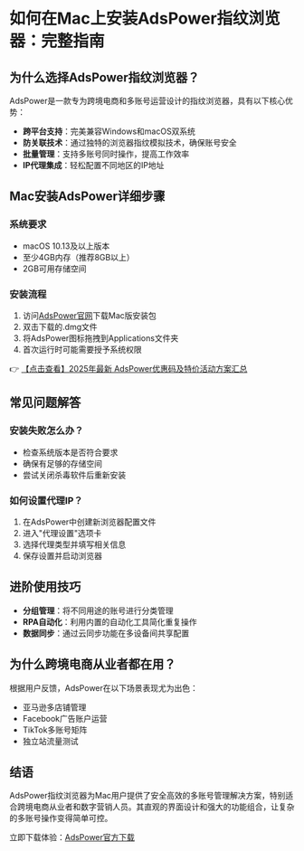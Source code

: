 # 如何在Mac上安装AdsPower指纹浏览器：完整指南

## 为什么选择AdsPower指纹浏览器？

AdsPower是一款专为跨境电商和多账号运营设计的指纹浏览器，具有以下核心优势：

- **跨平台支持**：完美兼容Windows和macOS双系统
- **防关联技术**：通过独特的浏览器指纹模拟技术，确保账号安全
- **批量管理**：支持多账号同时操作，提高工作效率
- **IP代理集成**：轻松配置不同地区的IP地址

## Mac安装AdsPower详细步骤

### 系统要求
- macOS 10.13及以上版本
- 至少4GB内存（推荐8GB以上）
- 2GB可用存储空间

### 安装流程
1. 访问[AdsPower官网](https://bit.ly/adspower_free)下载Mac版安装包
2. 双击下载的.dmg文件
3. 将AdsPower图标拖拽到Applications文件夹
4. 首次运行时可能需要授予系统权限

👉 [【点击查看】2025年最新 AdsPower优惠码及特价活动方案汇总](https://bit.ly/adspower_free)

## 常见问题解答

### 安装失败怎么办？
- 检查系统版本是否符合要求
- 确保有足够的存储空间
- 尝试关闭杀毒软件后重新安装

### 如何设置代理IP？
1. 在AdsPower中创建新浏览器配置文件
2. 进入"代理设置"选项卡
3. 选择代理类型并填写相关信息
4. 保存设置并启动浏览器

## 进阶使用技巧

- **分组管理**：将不同用途的账号进行分类管理
- **RPA自动化**：利用内置的自动化工具简化重复操作
- **数据同步**：通过云同步功能在多设备间共享配置

## 为什么跨境电商从业者都在用？

根据用户反馈，AdsPower在以下场景表现尤为出色：
- 亚马逊多店铺管理
- Facebook广告账户运营
- TikTok多账号矩阵
- 独立站流量测试

## 结语

AdsPower指纹浏览器为Mac用户提供了安全高效的多账号管理解决方案，特别适合跨境电商从业者和数字营销人员。其直观的界面设计和强大的功能组合，让复杂的多账号操作变得简单可控。

立即下载体验：[AdsPower官方下载](https://bit.ly/adspower_free)